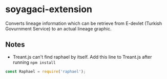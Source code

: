 # soyagaci-extension
Converts lineage information which can be retrieve from E-devlet (Turkish Govurnment Service) to an actual lineage graphic.

## Notes

- Treant.js can't find raphael by itself. Add this line to Treant.js after running `npm install`

```javascript
const Raphael = require('raphael');
```
